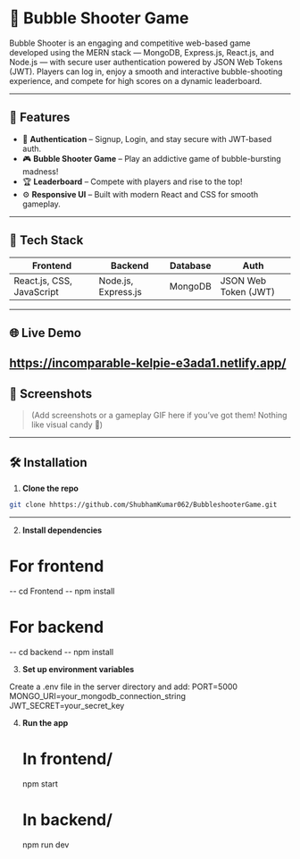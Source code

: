 # 🎯 Bubble Shooter Game

Bubble Shooter is an engaging and competitive web-based game developed using the MERN stack — MongoDB, Express.js, React.js, and Node.js — with secure user authentication powered by JSON Web Tokens (JWT).
Players can log in, enjoy a smooth and interactive bubble-shooting experience, and compete for high scores on a dynamic leaderboard.

---

## 🧩 Features

- 🔐 **Authentication** – Signup, Login, and stay secure with JWT-based auth.
- 🎮 **Bubble Shooter Game** – Play an addictive game of bubble-bursting madness!
- 🏆 **Leaderboard** – Compete with players and rise to the top!
- ⚙️ **Responsive UI** – Built with modern React and CSS for smooth gameplay.

---

## 🚀 Tech Stack

| Frontend | Backend | Database | Auth |
|----------|---------|----------|------|
| React.js, CSS, JavaScript | Node.js, Express.js | MongoDB | JSON Web Token (JWT) |

---
## 🌐 Live Demo
   https://incomparable-kelpie-e3ada1.netlify.app/
---
## 📸 Screenshots

> (Add screenshots or a gameplay GIF here if you’ve got them! Nothing like visual candy 🍭)

---

## 🛠️ Installation

1. **Clone the repo**

```bash
git clone hhttps://github.com/ShubhamKumar062/BubbleshooterGame.git
```
----
2. **Install dependencies**

# For frontend
-- cd Frontend
-- npm install

# For backend
-- cd backend
-- npm install

3. **Set up environment variables**

Create a .env file in the server directory and add:
  PORT=5000
  MONGO_URI=your_mongodb_connection_string
  JWT_SECRET=your_secret_key

4. **Run the app**

   # In frontend/
     npm start

   # In backend/
     npm run dev
